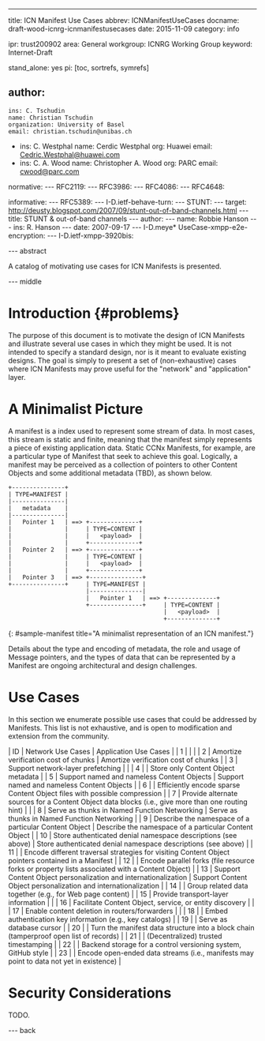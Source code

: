 ---
title: ICN Manifest Use Cases
abbrev: ICNManifestUseCases
docname: draft-wood-icnrg-icnmanifestusecases
date: 2015-11-09
category: info

ipr: trust200902
area: General
workgroup: ICNRG Working Group
keyword: Internet-Draft

stand_alone: yes
pi: [toc, sortrefs, symrefs]

author:
 -
    ins: C. Tschudin
    name: Christian Tschudin
    organization: University of Basel
    email: christian.tschudin@unibas.ch
 -
    ins: C. Westphal
    name: Cerdic Westphal
    org: Huawei
    email: Cedric.Westphal@huawei.com
 -
   ins: C. A. Wood
   name: Christopher A. Wood
   org: PARC
   email: cwood@parc.com

normative:
---  RFC2119:
---  RFC3986:
---  RFC4086:
---  RFC4648:

informative:
---  RFC5389:
---  I-D.ietf-behave-turn:
---  STUNT:
---    target: http://deusty.blogspot.com/2007/09/stunt-out-of-band-channels.html
---    title: STUNT & out-of-band channels
---    author:
---      name: Robbie Hanson
---      ins: R. Hanson
---    date: 2007-09-17
---  I-D.meye* UseCase-xmpp-e2e-encryption:
---  I-D.ietf-xmpp-3920bis:

--- abstract

A catalog of motivating use cases for ICN Manifests is presented.

--- middle

Introduction        {#problems}
============

The purpose of this document is to motivate the design of ICN Manifests and
illustrate several use cases in which they might be used. It is not intended
to specify a standard design, nor is it meant to evaluate existing designs.
The goal is simply to present a set of (non-exhaustive) cases where ICN Manifests
may prove useful for the "network" and "application" layer.

A Minimalist Picture
====================

A manifest is a index used to represent some stream of data. In most cases, this stream
is static and finite, meaning that the manifest simply represents a piece of existing
application data. Static CCNx Manifests, for example, are a particular type of Manifest
that seek to achieve this goal. Logically, a manifest may be perceived as a collection
of pointers to other Content Objects and some additional metadata (TBD), as shown below.

~~~
+---------------+
| TYPE=MANIFEST |
|---------------|
|   metadata    |
|---------------|
|   Pointer 1   | ==> +--------------+
|               |     | TYPE=CONTENT |
|               |     |   <payload>  |
|               |     +--------------+
|   Pointer 2   | ==> +--------------+
|               |     | TYPE=CONTENT |
|               |     |   <payload>  |
|               |     +--------------+
|   Pointer 3   | ==> +---------------+
+---------------+     | TYPE=MANIFEST |
                      |---------------|
                      |   Pointer 1   | ==> +--------------+
                      +---------------+     | TYPE=CONTENT |
                                            |   <payload>  |
                                            +--------------+
~~~
{: #sample-manifest title="A minimalist representation of an ICN manifest."}

Details about the type and encoding of metadata, the role and usage of Message
pointers, and the types of data that can be represented by a Manifest are ongoing
architectural and design challenges.

# Use Cases

In this section we enumerate possible use cases that could be addressed by Manifests.
This list is not exhaustive, and is open to modification and extension from the
community.

| ID | Network Use Cases        | Application Use Cases       |
| 1 | | |
| 2 | Amortize verification cost of chunks | Amortize verification cost of chunks |
| 3 | Support network-layer prefetching |  |
| 4 | | Store only Content Object metadata |
| 5 | Support named and nameless Content Objects | Support named and nameless Content Objects |
| 6 | | Efficiently encode sparse Content Object files with possible compression |
| 7 | Provide alternate sources for a Content Object data blocks (i.e., give more than one routing hint) | |
| 8 | Serve as thunks in Named Function Networking | Serve as thunks in Named Function Networking |
| 9 | Describe the namespace of a particular Content Object | Describe the namespace of a particular Content Object |
| 10 | Store authenticated denial namespace descriptions (see above) | Store authenticated denial namespace descriptions (see above) |
| 11 | | Encode different traversal strategies for visiting Content Object pointers contained in a Manifest |
| 12 | | Encode parallel forks (file resource forks or property lists associated with a Content Object) |
| 13 | Support Content Object personalization and internationalization | Support Content Object personalization and internationalization |
| 14 | | Group related data together (e.g., for Web page content) |
| 15 | Provide transport-layer information | |
| 16 | Facilitate Content Object, service, or entity discovery | |
| 17 | Enable content deletion in routers/forwarders | |
| 18 | | Embed authentication key information (e.g., key catalogs) |
| 19 | | Serve as database cursor |
| 20 | | Turn the manifest data structure into a block chain (tamperproof open list of records) |
| 21 | | (Decentralized) trusted timestamping |
| 22 | | Backend storage for a control versioning system, GitHub style |
| 23 | | Encode open-ended data streams (i.e., manifests may point to data not yet in existence) |

Security Considerations
=======================

TODO.

--- back
